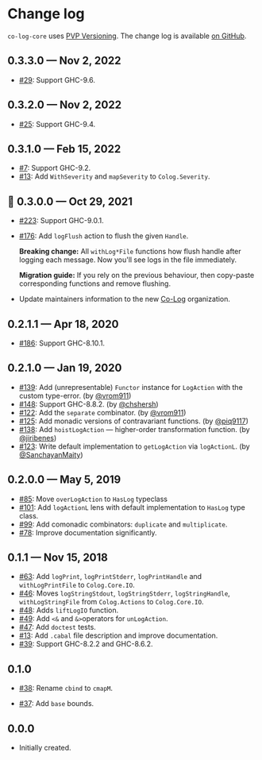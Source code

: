 # Change log

`co-log-core` uses [PVP Versioning][1].
The change log is available [on GitHub][2].

## 0.3.3.0 — Nov 2, 2022

- [#29](https://github.com/co-log/co-log-core/issues/29):
  Support GHC-9.6.

## 0.3.2.0 — Nov 2, 2022

- [#25](https://github.com/co-log/co-log-core/issues/25):
  Support GHC-9.4.

## 0.3.1.0 — Feb 15, 2022

- [#7](https://github.com/co-log/co-log-core/issues/7):
  Support GHC-9.2.
- [#13](https://github.com/co-log/co-log-core/issues/13):
  Add `WithSeverity` and `mapSeverity` to `Colog.Severity`.

## 🎃 0.3.0.0 — Oct 29, 2021

- [#223](https://github.com/co-log/co-log/pull/223):
  Support GHC-9.0.1.
- [#176](https://github.com/co-log/co-log/issues/176):
  Add `logFlush` action to flush the given `Handle`.

  **Breaking change:** All `withLog*File` functions how flush handle
  after logging each message. Now you'll see logs in the file
  immediately.

  **Migration guide:** If you rely on the previous behaviour, then
  copy-paste corresponding functions and remove flushing.

- Update maintainers information to the new
  [Co-Log](https://github.com/co-log) organization.

## 0.2.1.1 — Apr 18, 2020

- [#186](https://github.com/kowainik/co-log/issues/186):
  Support GHC-8.10.1.

## 0.2.1.0 — Jan 19, 2020

- [#139](https://github.com/kowainik/co-log/issues/139):
  Add (unrepresentable) `Functor` instance for `LogAction` with the
  custom type-error.
  (by [@vrom911](https://github.com/vrom911))
- [#148](https://github.com/kowainik/co-log/issues/148):
  Support GHC-8.8.2.
  (by [@chshersh](https://github.com/chshersh))
- [#122](https://github.com/kowainik/co-log/issues/122):
  Add the `separate` combinator.
  (by [@vrom911](https://github.com/vrom911))
- [#125](https://github.com/kowainik/co-log/issues/125):
  Add monadic versions of contravariant functions.
  (by [@piq9117](https://github.com/piq9117))
- [#138](https://github.com/kowainik/co-log/issues/138):
  Add `hoistLogAction` — higher-order transformation function.
  (by [@jiribenes](https://github.com/jiribenes))
- [#123](https://github.com/kowainik/co-log/issues/123):
  Write default implementation to `getLogAction` via `logActionL`.
  (by [@SanchayanMaity](https://github.com/SanchayanMaity))

## 0.2.0.0 — May 5, 2019

- [#85](https://github.com/kowainik/co-log/issues/85):
  Move `overLogAction` to `HasLog` typeclass
- [#101](https://github.com/kowainik/co-log/issues/101):
  Add `logActionL` lens with default implementation to `HasLog` type class.
- [#99](https://github.com/kowainik/co-log/issues/99):
  Add comonadic combinators: `duplicate` and `multiplicate`.
- [#78](https://github.com/kowainik/co-log/issues/78):
  Improve documentation significantly.

## 0.1.1 — Nov 15, 2018

- [#63](https://github.com/kowainik/co-log/issues/63):
  Add `logPrint`, `logPrintStderr`, `logPrintHandle` and `withLogPrintFile` to `Colog.Core.IO`.
- [#46](https://github.com/kowainik/co-log/issues/46):
  Moves `logStringStdout`, `logStringStderr`, `logStringHandle`,
  `withLogStringFile` from `Colog.Actions` to `Colog.Core.IO`.
- [#48](https://github.com/kowainik/co-log/issues/48):
  Adds `liftLogIO` function.
- [#49](https://github.com/kowainik/co-log/issues/49):
  Add `<&` and `&>`operators for `unLogAction`.
- [#47](https://github.com/kowainik/co-log/issues/47):
  Add `doctest` tests.
- [#13](https://github.com/kowainik/co-log/issues/13):
  Add `.cabal` file description and improve documentation.
- [#39](https://github.com/kowainik/co-log/issues/39):
  Support GHC-8.2.2 and GHC-8.6.2.

## 0.1.0

- [#38](https://github.com/kowainik/co-log/issues/38):
  Rename `cbind` to `cmapM`.

- [#37](https://github.com/kowainik/co-log/issues/37):
  Add `base` bounds.

## 0.0.0

- Initially created.

[1]: https://pvp.haskell.org
[2]: https://github.com/kowainik/co-log/releases
